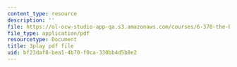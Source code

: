 ```yaml
---
content_type: resource
description: ''
file: https://ol-ocw-studio-app-qa.s3.amazonaws.com/courses/6-370-the-battlecode-programming-competition-january-iap-2013/bf23daf8bea14b70f0ca330bb4d5b8e2_tbsYFzmk_24.pdf
file_type: application/pdf
resourcetype: Document
title: 3play pdf file
uid: bf23daf8-bea1-4b70-f0ca-330bb4d5b8e2
---
```

